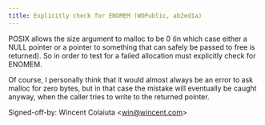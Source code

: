 ```yaml
---
title: Explicitly check for ENOMEM (WOPublic, ab2ed1a)
---
```


POSIX allows the size argument to malloc to be 0 (in which case either a NULL pointer or a pointer to something that can safely be passed to free is returned). So in order to test for a failed allocation must explicitly check for ENOMEM.

Of course, I personally think that it would almost always be an error to ask malloc for zero bytes, but in that case the mistake will eventually be caught anyway, when the caller tries to write to the returned pointer.

Signed-off-by: Wincent Colaiuta &lt;win@wincent.com&gt;
